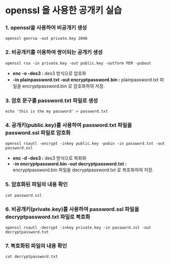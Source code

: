 openssl 을 사용한 공개키 실습
=============

### 1. openssl을 사용하여 비공개키 생성

```openssl genrsa -out private.key 2048``` 

### 2. 비공개키를 이용하여 쌍이되는 공개키 생성

```openssl rsa -in private.key -out public.key -outform PEM -pubout```

+ **enc -e -des3 :** des3 방식으로 암호화
+ **-in plainpassword.txt -out encryptpassword.bin :** plainpassword.txt 파일을 encryptpassword.bin 로 암호화하여 저장.

### 3. 암호 문구를 password.txt 파일로 생성

```echo 'this is the my password' > password.txt```

### 4. 공개키(public.key)를 사용하여 password.txt 파일을 password.ssl 파일로 암호화

```openssl rsautl -encrypt -inkey public.key -pubin -in password.txt -out password.ssl```

+ **enc -d -des3 :** des3 방식으로 복화화
+ **-in encryptpassword.bin -out decryptpassword.txt :** encryptpassword.bin 파일을 decryptpassword.txt 로 복호화하여 저장.

### 5. 암호화된 파일의 내용 확인

```cat password.ssl```

### 6. 비공개키(private.key)를 사용하여 password.ssl 파일을 decryptpassword.txt 파일로 복호화

```openssl rsautl -decrypt -inkey private.key -in password.ssl -out decryptpassword.txt```

### 7. 복호화된 파일의 내용 확인

```cat decryptpassword.txt```
